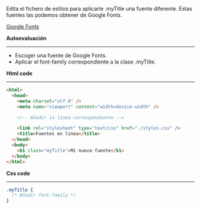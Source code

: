 Edita el fichero de estilos para aplicarle .myTitle una fuente diferente. Estas fuentes las podemos obtener de Google Fonts.

[Google Fonts](https://fonts.google.com/)

**Autoevaluación**

---

- Escoger una fuente de Google Fonts.
- Aplicar el font-family correspondiente a la clase .myTitle.

**Html code**

---

```html
<html>
  <head>
    <meta charset="utf-8" />
    <meta name="viewport" content="width=device-width" />

    <!-- Añadir la línea correspondiente -->

    <link rel="stylesheet" type="text/css" href="./styles.css" />
    <title>Fuentes en linea</title>
  </head>
  <body>
    <h1 class="myTitle">Mi nueva fuente</h1>
  </body>
</html>
```

**Css code**

---

```css
.myTitle {
  /* Añadir font-family */
}
```

